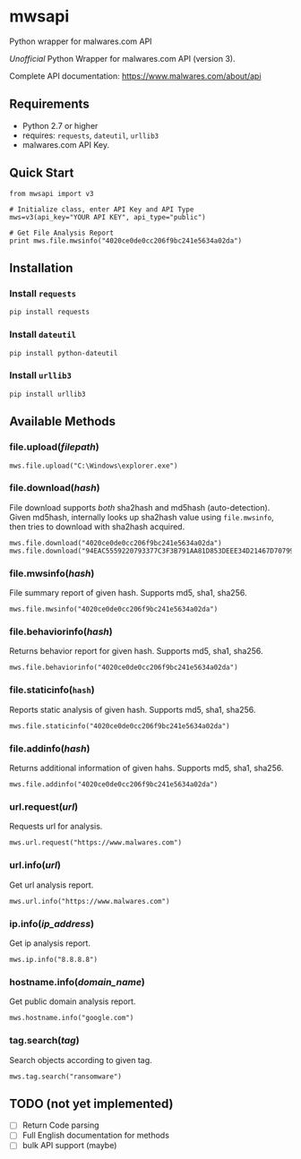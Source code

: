 # mwsapi
Python wrapper for malwares.com API

_Unofficial_ Python Wrapper for malwares.com API (version 3).

Complete API documentation: https://www.malwares.com/about/api


## Requirements

  * Python 2.7 or higher
  * requires: `requests`, `dateutil`, `urllib3`
  * malwares.com API Key.


## Quick Start

```
from mwsapi import v3

# Initialize class, enter API Key and API Type
mws=v3(api_key="YOUR API KEY", api_type="public")

# Get File Analysis Report
print mws.file.mwsinfo("4020ce0de0cc206f9bc241e5634a02da")
```


## Installation

  ### Install `requests`
  ```
  pip install requests
  ```
  ### Install `dateutil`
  ```
  pip install python-dateutil
  ```
  ### Install `urllib3`
  ```
  pip install urllib3
  ```

## Available Methods

  ### file.upload(*filepath*)
  ```
  mws.file.upload("C:\Windows\explorer.exe")
  ```

  ### file.download(*hash*)
  File download supports _both_ sha2hash and md5hash (auto-detection).
  Given md5hash, internally looks up sha2hash value using `file.mwsinfo`, then tries to download with sha2hash acquired.

  ```
  mws.file.download("4020ce0de0cc206f9bc241e5634a02da")
  mws.file.download("94EAC5559220793377C3F3B791AA81D853DEEE34D21467D70799A32EB8D4BD51")
  ```

  ### file.mwsinfo(*hash*)
  File summary report of given hash.
  Supports md5, sha1, sha256.
  ```
  mws.file.mwsinfo("4020ce0de0cc206f9bc241e5634a02da")
  ```

  ### file.behaviorinfo(*hash*)
  Returns behavior report for given hash.
  Supports md5, sha1, sha256.
  ```
  mws.file.behaviorinfo("4020ce0de0cc206f9bc241e5634a02da")
  ```

  ### file.staticinfo(`hash`)
  Reports static analysis of given hash.
  Supports md5, sha1, sha256.
  ```
  mws.file.staticinfo("4020ce0de0cc206f9bc241e5634a02da")
  ```

  ### file.addinfo(*hash*)
  Returns additional information of given hahs.
  Supports md5, sha1, sha256.
  ```
  mws.file.addinfo("4020ce0de0cc206f9bc241e5634a02da")
  ```

  ### url.request(*url*)
  Requests url for analysis.
  ```
  mws.url.request("https://www.malwares.com")
  ```

  ### url.info(*url*)
  Get url analysis report.
  ```
  mws.url.info("https://www.malwares.com")
  ```

  ### ip.info(*ip_address*)
  Get ip analysis report.
  ```
  mws.ip.info("8.8.8.8")
  ```

  ### hostname.info(*domain_name*)
  Get public domain analysis report.
  ```
  mws.hostname.info("google.com")
  ```

  ### tag.search(*tag*)
  Search objects according to given tag.
  ```
  mws.tag.search("ransomware")
  ```


## TODO (not yet implemented)
- [ ] Return Code parsing
- [ ] Full English documentation for methods
- [ ] bulk API support (maybe)

